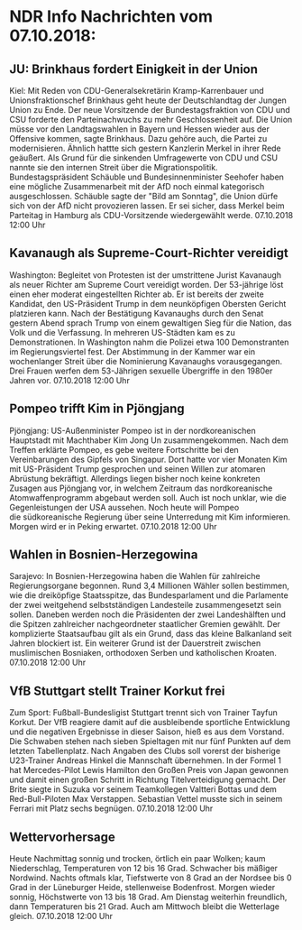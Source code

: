 # NDR Info Nachrichten vom 07.10.2018:


## JU: Brinkhaus fordert Einigkeit in der Union
Kiel: Mit Reden von CDU-Generalsekretärin Kramp-Karrenbauer und Unionsfraktionschef Brinkhaus geht heute der Deutschlandtag der Jungen Union zu Ende. Der neue Vorsitzende der Bundestagsfraktion von CDU und CSU forderte den Parteinachwuchs zu mehr Geschlossenheit auf. Die Union müsse vor den Landtagswahlen in Bayern und Hessen wieder aus der Offensive kommen, sagte Brinkhaus. Dazu gehöre auch, die Partei zu modernisieren. Ähnlich hattte sich gestern Kanzlerin Merkel in ihrer Rede geäußert. Als Grund für die sinkenden Umfragewerte von CDU und CSU nannte sie den internen Streit über die Migrationspolitik. Bundestagspräsident Schäuble und Bundesinnenminister Seehofer haben eine mögliche Zusammenarbeit mit der AfD noch einmal kategorisch ausgeschlossen. Schäuble sagte der "Bild am Sonntag", die Union dürfe sich von der AfD nicht provozieren lassen. Er sei sicher, dass Merkel beim Parteitag in Hamburg als CDU-Vorsitzende wiedergewählt werde. 07.10.2018 12:00 Uhr 

## Kavanaugh als Supreme-Court-Richter vereidigt
Washington: Begleitet von Protesten ist der umstrittene Jurist Kavanaugh als neuer Richter am Supreme Court vereidigt worden. Der 53-jährige löst einen eher moderat eingestellten Richter ab. Er ist bereits der zweite Kandidat, den US-Präsident Trump in dem neunköpfigen Obersten Gericht platzieren kann. Nach der Bestätigung Kavanaughs durch den Senat gestern Abend sprach Trump von einem gewaltigen Sieg für die Nation, das Volk und die Verfassung. In mehreren US-Städten kam es zu Demonstrationen. In Washington nahm die Polizei etwa 100 Demonstranten im Regierungsviertel fest. Der Abstimmung in der Kammer war ein wochenlanger Streit über die Nominierung Kavanaughs vorausgegangen. Drei Frauen werfen dem 53-Jährigen sexuelle Übergriffe in den 1980er Jahren vor. 07.10.2018 12:00 Uhr 

## Pompeo trifft Kim in Pjöngjang
Pjöngjang: 	US-Außenminister Pompeo ist in der nordkoreanischen Hauptstadt mit Machthaber Kim Jong Un zusammengekommen. Nach dem Treffen erklärte Pompeo, es gebe weitere Fortschritte bei den Vereinbarungen des Gipfels von Singapur. Dort hatte vor vier Monaten Kim mit US-Präsident Trump gesprochen und seinen Willen zur atomaren Abrüstung bekräftigt. Allerdings liegen bisher noch keine konkreten Zusagen aus Pjöngjang vor, in welchem Zeitraum das nordkoreanische Atomwaffenprogramm abgebaut werden soll. Auch ist noch unklar, wie die Gegenleistungen der USA aussehen. Noch heute will Pompeo die südkoreanische Regierung über seine Unterredung mit Kim informieren. Morgen wird er in Peking erwartet. 07.10.2018 12:00 Uhr 

## Wahlen in Bosnien-Herzegowina
Sarajevo: 	In Bosnien-Herzegowina haben die Wahlen für zahlreiche Regierungsorgane begonnen. Rund 3,4 Millionen Wähler sollen bestimmen, wie die dreiköpfige Staatsspitze, das Bundesparlament und die Parlamente der zwei weitgehend selbstständigen Landesteile zusammengesetzt sein sollen. Daneben werden noch die Präsidenten der zwei Landeshälften und die Spitzen zahlreicher nachgeordneter staatlicher Gremien gewählt. Der komplizierte Staatsaufbau gilt als ein Grund, dass das kleine Balkanland seit Jahren blockiert ist. Ein weiterer Grund ist der Dauerstreit zwischen muslimischen Bosniaken, orthodoxen Serben und katholischen Kroaten. 07.10.2018 12:00 Uhr 

## VfB Stuttgart stellt Trainer Korkut frei
Zum Sport: Fußball-Bundesligist Stuttgart trennt sich von Trainer Tayfun Korkut. Der VfB reagiere damit auf die ausbleibende sportliche Entwicklung und die negativen Ergebnisse in dieser Saison, hieß es aus dem Vorstand. Die Schwaben stehen nach sieben Spieltagen mit nur fünf Punkten auf dem letzten Tabellenplatz. Nach Angaben des Clubs soll vorerst der bisherige U23-Trainer Andreas Hinkel die Mannschaft übernehmen. In der Formel 1 hat Mercedes-Pilot Lewis Hamilton den Großen Preis von Japan gewonnen und damit einen großen Schritt in Richtung Titelverteidigung gemacht. Der Brite siegte in Suzuka vor seinem Teamkollegen Valtteri Bottas und dem Red-Bull-Piloten Max Verstappen. Sebastian Vettel musste sich in seinem Ferrari mit Platz sechs begnügen. 07.10.2018 12:00 Uhr 

## Wettervorhersage
Heute Nachmittag sonnig und trocken, örtlich ein paar Wolken; kaum Niederschlag, Temperaturen von 12 bis 16 Grad. Schwacher bis mäßiger Nordwind. Nachts oftmals klar, Tiefstwerte von 8 Grad an der Nordsee bis 0 Grad in der Lüneburger Heide, stellenweise Bodenfrost. Morgen wieder sonnig, Höchstwerte von 13 bis 18 Grad. Am Dienstag weiterhin freundlich, dann Temperaturen bis 21 Grad. Auch am Mittwoch bleibt die Wetterlage gleich. 07.10.2018 12:00 Uhr 
